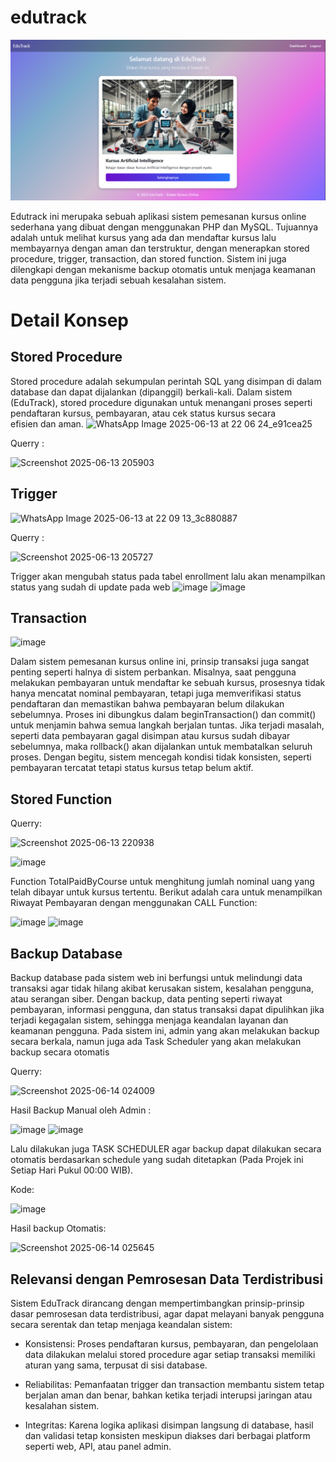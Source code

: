 # edutrack

![Home](src/home.png)

Edutrack ini merupaka sebuah aplikasi sistem pemesanan kursus online sederhana yang dibuat dengan menggunakan PHP dan MySQL. Tujuannya adalah untuk melihat kursus yang ada dan mendaftar kursus lalu membayarnya dengan aman dan terstruktur, dengan menerapkan stored procedure, trigger, transaction, dan stored function. Sistem ini juga dilengkapi dengan mekanisme backup otomatis untuk menjaga keamanan data pengguna jika terjadi sebuah kesalahan sistem.

# Detail Konsep

## Stored Procedure
Stored procedure adalah sekumpulan perintah SQL yang disimpan di dalam database dan dapat dijalankan (dipanggil) berkali-kali. Dalam sistem (EduTrack), stored procedure digunakan untuk menangani proses seperti pendaftaran kursus, pembayaran, atau cek status kursus secara efisien dan aman.
![WhatsApp Image 2025-06-13 at 22 06 24_e91cea25](https://github.com/user-attachments/assets/d29b8186-ee74-4a45-a701-a45b128f3a1a)

Querry : 

![Screenshot 2025-06-13 205903](https://github.com/user-attachments/assets/c7436cf6-53e0-413f-92c6-647855c32fba)

## Trigger

![WhatsApp Image 2025-06-13 at 22 09 13_3c880887](https://github.com/user-attachments/assets/848ce0df-7b96-4bb6-8f44-bd5c1d7106a6)

Querry : 

![Screenshot 2025-06-13 205727](https://github.com/user-attachments/assets/b9550f68-67f0-4711-ac03-23157257baaa)

Trigger akan mengubah status pada tabel enrollment lalu akan menampilkan status yang sudah di update pada web
![image](https://github.com/user-attachments/assets/e4d321a1-7f27-464e-a573-42c03b25a315)
![image](https://github.com/user-attachments/assets/f53a7e22-cfae-445d-83d8-753c3152ae39)


## Transaction
![image](https://github.com/user-attachments/assets/e3610dd3-08f4-416e-8080-4415cbeebea1)

Dalam sistem pemesanan kursus online ini, prinsip transaksi juga sangat penting seperti halnya di sistem perbankan. Misalnya, saat pengguna melakukan pembayaran untuk mendaftar ke sebuah kursus, prosesnya tidak hanya mencatat nominal pembayaran, tetapi juga memverifikasi status pendaftaran dan memastikan bahwa pembayaran belum dilakukan sebelumnya. Proses ini dibungkus dalam beginTransaction() dan commit() untuk menjamin bahwa semua langkah berjalan tuntas. Jika terjadi masalah, seperti data pembayaran gagal disimpan atau kursus sudah dibayar sebelumnya, maka rollback() akan dijalankan untuk membatalkan seluruh proses. Dengan begitu, sistem mencegah kondisi tidak konsisten, seperti pembayaran tercatat tetapi status kursus tetap belum aktif.

## Stored Function
Querry:

![Screenshot 2025-06-13 220938](https://github.com/user-attachments/assets/9bb5e7e4-14fe-4704-9f9b-df6b4876c36c)

![image](https://github.com/user-attachments/assets/93346451-eb95-48f5-a6e2-92234c08e6df)

Function TotalPaidByCourse untuk menghitung jumlah nominal uang yang telah dibayar untuk kursus tertentu. Berikut adalah cara untuk menampilkan Riwayat Pembayaran dengan menggunakan CALL Function:

![image](https://github.com/user-attachments/assets/22b654a6-1732-4e80-802d-9c3fbb46f667)
![image](https://github.com/user-attachments/assets/7b0d34f3-2fd7-4ba0-8664-dea37d134ae6)


## Backup Database
Backup database pada sistem web ini berfungsi untuk melindungi data transaksi agar tidak hilang akibat kerusakan sistem, kesalahan pengguna, atau serangan siber. Dengan backup, data penting seperti riwayat pembayaran, informasi pengguna, dan status transaksi dapat dipulihkan jika terjadi kegagalan sistem, sehingga menjaga keandalan layanan dan keamanan pengguna. Pada sistem ini, admin yang akan melakukan backup secara berkala, namun juga ada Task Scheduler yang akan melakukan backup secara otomatis

Querry:

![Screenshot 2025-06-14 024009](https://github.com/user-attachments/assets/6eb9b726-3f7b-4e71-be8d-3d54407e3682)

Hasil Backup Manual oleh Admin :

![image](https://github.com/user-attachments/assets/5a4129a0-7dc8-48f6-898e-4dac7faad672)
![image](https://github.com/user-attachments/assets/f7845ab6-b060-4c8e-986c-654efbd9f015)


Lalu dilakukan juga TASK SCHEDULER agar backup dapat dilakukan secara otomatis berdasarkan schedule yang sudah ditetapkan (Pada Projek ini Setiap Hari Pukul 00:00 WIB).

Kode:

![image](https://github.com/user-attachments/assets/58b77b55-3f72-4fe0-b38c-160cdb27d1be)

Hasil backup Otomatis: 

![Screenshot 2025-06-14 025645](https://github.com/user-attachments/assets/86391765-ab5a-49d5-bd9e-804421d98e81)


## Relevansi dengan Pemrosesan Data Terdistribusi
Sistem EduTrack dirancang dengan mempertimbangkan prinsip-prinsip dasar pemrosesan data terdistribusi, agar dapat melayani banyak pengguna secara serentak dan tetap menjaga keandalan sistem:

- Konsistensi: Proses pendaftaran kursus, pembayaran, dan pengelolaan data dilakukan melalui stored procedure agar setiap transaksi memiliki aturan yang sama, terpusat di sisi database.

- Reliabilitas: Pemanfaatan trigger dan transaction membantu sistem tetap berjalan aman dan benar, bahkan ketika terjadi interupsi jaringan atau kesalahan sistem.

- Integritas: Karena logika aplikasi disimpan langsung di database, hasil dan validasi tetap konsisten meskipun diakses dari berbagai platform seperti web, API, atau panel admin.

